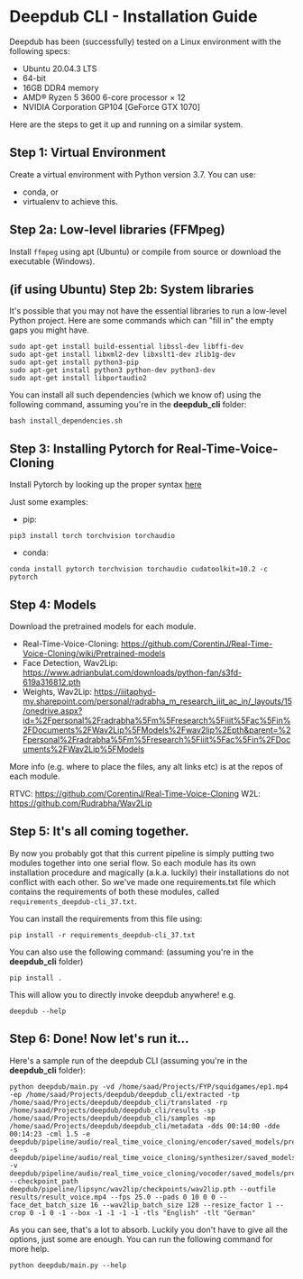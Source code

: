 # Deepdub CLI - Installation Guide
Deepdub has been (successfully) tested on a Linux environment with the following specs:
- Ubuntu 20.04.3 LTS
- 64-bit
- 16GB DDR4 memory
- AMD® Ryzen 5 3600 6-core processor × 12
- NVIDIA Corporation GP104 [GeForce GTX 1070]


Here are the steps to get it up and running on a similar system.

## Step 1: Virtual Environment
Create a virtual environment with Python version 3.7. 
You can use:
- conda, or 
- virtualenv 
to achieve this.

## Step 2a: Low-level libraries (FFMpeg)
Install ```ffmpeg``` using apt (Ubuntu) or compile from source or download the executable (Windows).

## (if using Ubuntu) Step 2b: System libraries
It's possible that you may not have the essential libraries to run a low-level Python project.
Here are some commands which can "fill in" the empty gaps you might have.

```
sudo apt-get install build-essential libssl-dev libffi-dev
sudo apt-get install libxml2-dev libxslt1-dev zlib1g-dev 
sudo apt-get install python3-pip
sudo apt-get install python3 python-dev python3-dev
sudo apt-get install libportaudio2
```

You can install all such dependencies (which we know of) using the following command, assuming you're in the **deepdub_cli** folder:
```
bash install_dependencies.sh
```

## Step 3: Installing Pytorch for Real-Time-Voice-Cloning
Install Pytorch by looking up the proper syntax [here](https://pytorch.org/get-started/locally/)

Just some examples:
- pip:
```
pip3 install torch torchvision torchaudio
```

- conda:
```
conda install pytorch torchvision torchaudio cudatoolkit=10.2 -c pytorch
```

## Step 4: Models
Download the pretrained models for each module.

- Real-Time-Voice-Cloning: https://github.com/CorentinJ/Real-Time-Voice-Cloning/wiki/Pretrained-models
- Face Detection, Wav2Lip: https://www.adrianbulat.com/downloads/python-fan/s3fd-619a316812.pth
- Weights, Wav2Lip: https://iiitaphyd-my.sharepoint.com/personal/radrabha_m_research_iiit_ac_in/_layouts/15/onedrive.aspx?id=%2Fpersonal%2Fradrabha%5Fm%5Fresearch%5Fiiit%5Fac%5Fin%2FDocuments%2FWav2Lip%5FModels%2Fwav2lip%2Epth&parent=%2Fpersonal%2Fradrabha%5Fm%5Fresearch%5Fiiit%5Fac%5Fin%2FDocuments%2FWav2Lip%5FModels


More info (e.g. where to place the files, any alt links etc) is at the repos of each module.

RTVC: https://github.com/CorentinJ/Real-Time-Voice-Cloning 
W2L:  https://github.com/Rudrabha/Wav2Lip


## Step 5: It's all coming together.
By now you probably got that this current pipeline is simply putting two modules together into one serial flow. So each module has its own installation procedure and magically (a.k.a. luckily) their installations do not conflict with each other. So we've made one requirements.txt file which contains the requirements of both these modules, called ```requirements_deepdub-cli_37.txt```. 

You can install the requirements from this file using:
```
pip install -r requirements_deepdub-cli_37.txt
```

You can also use the following command: (assuming you're in the **deepdub_cli** folder)
```
pip install .
```

This will allow you to directly invoke deepdub anywhere!
e.g.
```
deepdub --help
```

## Step 6: Done! Now let's run it...
Here's a sample run of the deepdub CLI (assuming you're in the **deepdub_cli** folder):
```
python deepdub/main.py -vd /home/saad/Projects/FYP/squidgames/ep1.mp4 -ep /home/saad/Projects/deepdub/deepdub_cli/extracted -tp /home/saad/Projects/deepdub/deepdub_cli/translated -rp /home/saad/Projects/deepdub/deepdub_cli/results -sp /home/saad/Projects/deepdub/deepdub_cli/samples -mp /home/saad/Projects/deepdub/deepdub_cli/metadata -dds 00:14:00 -dde 00:14:23 -cml 1.5 -e deepdub/pipeline/audio/real_time_voice_cloning/encoder/saved_models/pretrained.pt -s deepdub/pipeline/audio/real_time_voice_cloning/synthesizer/saved_models/pretrained/pretrained.pt -v deepdub/pipeline/audio/real_time_voice_cloning/vocoder/saved_models/pretrained/pretrained.pt --checkpoint_path deepdub/pipeline/lipsync/wav2lip/checkpoints/wav2lip.pth --outfile results/result_voice.mp4 --fps 25.0 --pads 0 10 0 0 --face_det_batch_size 16 --wav2lip_batch_size 128 --resize_factor 1 --crop 0 -1 0 -1 --box -1 -1 -1 -1 -tls "English" -tlt "German"
```

As you can see, that's a lot to absorb. Luckily you don't have to give all the options, just some are enough. You can run the following command for more help.
```
python deepdub/main.py --help
```



